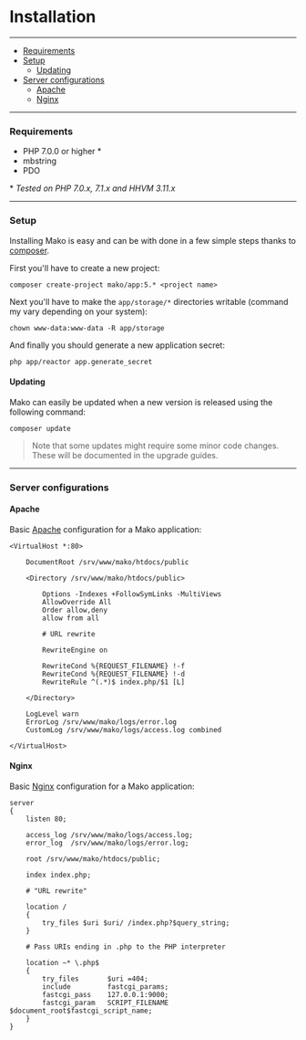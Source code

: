 # Installation

--------------------------------------------------------

* [Requirements](#requirements)
* [Setup](#setup)
	- [Updating](#setup:updating)
* [Server configurations](#server_configurations)
	- [Apache](#server_configurations:apache)
	- [Nginx](#server_configurations:nginx)

--------------------------------------------------------

<a id="requirements"></a>

### Requirements

* PHP 7.0.0 or higher *
* mbstring
* PDO

\* _Tested on PHP 7.0.x, 7.1.x and HHVM 3.11.x_

--------------------------------------------------------

<a id="setup"></a>

### Setup

Installing Mako is easy and can be with done in a few simple steps thanks to [composer](https://packagist.org/).

First you'll have to create a new project:

	composer create-project mako/app:5.* <project name>

Next you'll have to make the ```app/storage/*``` directories writable (command my vary depending on your system):

	chown www-data:www-data -R app/storage

And finally you should generate a new application secret:

	php app/reactor app.generate_secret

<a id="setup:updating"></a>

#### Updating

Mako can easily be updated when a new version is released using the following command:

	composer update

> Note that some updates might require some minor code changes. These will be documented in the upgrade guides.

--------------------------------------------------------

<a id="server_configurations"></a>

### Server configurations

<a id="server_configurations:apache"></a>

#### Apache

Basic [Apache](http://www.apache.org/) configuration for a Mako application:

	<VirtualHost *:80>

		DocumentRoot /srv/www/mako/htdocs/public

		<Directory /srv/www/mako/htdocs/public>

			Options -Indexes +FollowSymLinks -MultiViews
			AllowOverride All
			Order allow,deny
			allow from all

			# URL rewrite

			RewriteEngine on

			RewriteCond %{REQUEST_FILENAME} !-f
			RewriteCond %{REQUEST_FILENAME} !-d
			RewriteRule ^(.*)$ index.php/$1 [L]

		</Directory>

		LogLevel warn
		ErrorLog /srv/www/mako/logs/error.log
		CustomLog /srv/www/mako/logs/access.log combined

	</VirtualHost>

<a id="server_configurations:nginx"></a>

#### Nginx

Basic [Nginx](http://nginx.org/) configuration for a Mako application:

	server
	{
		listen 80;

		access_log /srv/www/mako/logs/access.log;
		error_log  /srv/www/mako/logs/error.log;

		root /srv/www/mako/htdocs/public;

		index index.php;

		# "URL rewrite"

		location /
		{
			try_files $uri $uri/ /index.php?$query_string;
		}

		# Pass URIs ending in .php to the PHP interpreter

		location ~* \.php$
		{
			try_files       $uri =404;
			include         fastcgi_params;
			fastcgi_pass    127.0.0.1:9000;
			fastcgi_param   SCRIPT_FILENAME $document_root$fastcgi_script_name;
		}
	}
